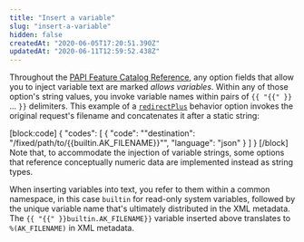 ```yaml
---
title: "Insert a variable"
slug: "insert-a-variable"
hidden: false
createdAt: "2020-06-05T17:20:51.390Z"
updatedAt: "2020-06-11T12:59:52.438Z"
---
```

Throughout the
[PAPI Feature Catalog Reference]({{base.url}}/{{page.language}}/api/core_features/property_manager/vlatest.html),
any option fields that allow you to inject variable text are marked
_allows variables_. Within any of those option's string values, you
invoke variable names within pairs of `{{ "{{" }}` ... `}}`
delimiters. This example of a
[`redirectPlus`]({{base.url}}/{{page.language}}/api/core_features/property_manager/vlatest.html#redirectplus)
behavior option invokes the original request's filename and
concatenates it after a static string:

[block:code]
{
  "codes": [
    {
      "code": "\"destination\": \"/fixed/path/to/{{builtin.AK_FILENAME}}\"",
      "language": "json"
    }
  ]
}
[/block]
Note that, to accommodate the injection of variable strings, some
options that reference conceptually numeric data are implemented
instead as string types.

When inserting variables into text, you refer to them within a common
namespace, in this case `builtin` for read-only system variables,
followed by the unique variable name that's ultimately distributed in
the XML metadata. The `{{ "{{" }}builtin.AK_FILENAME}}` variable
inserted above translates to `%(AK_FILENAME)` in XML metadata.